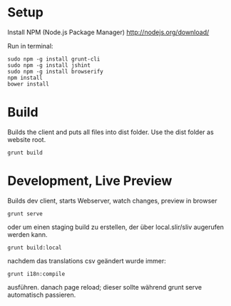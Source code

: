 Setup
===

Install NPM (Node.js Package Manager)
http://nodejs.org/download/

Run in terminal:

```
sudo npm -g install grunt-cli
sudo npm -g install jshint
sudo npm -g install browserify
npm install
bower install
```


Build
===

Builds the client and puts all files into dist folder. Use the dist folder as website root.


```
grunt build
```

Development, Live Preview
===

Builds dev client, starts Webserver, watch changes, preview in browser


```
grunt serve
```
oder um einen staging build zu erstellen, der über local.slir/sliv augerufen werden kann.
```
grunt build:local
```

nachdem das translations csv geändert wurde immer:

```
grunt i18n:compile
```

ausführen. danach page reload; dieser sollte während grunt serve automatisch passieren.

